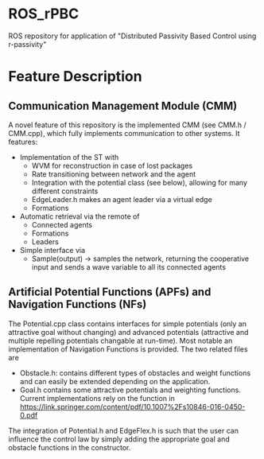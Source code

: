 # ROS_rPBC
ROS repository for application of "Distributed Passivity Based Control using r-passivity"

# Feature Description

## Communication Management Module (CMM)
A novel feature of this repository is the implemented CMM (see CMM.h / CMM.cpp), which fully implements communication to other systems. It features:
- Implementation of the ST with
  - WVM for reconstruction in case of lost packages
  - Rate transitioning between network and the agent
  - Integration with the potential class (see below), allowing for many different constraints
  - EdgeLeader.h makes an agent leader via a virtual edge
  - Formations
- Automatic retrieval via the remote of
  - Connected agents
  - Formations
  - Leaders
- Simple interface via
  - Sample(output) -> samples the network, returning the cooperative input and sends a wave variable to all its connected agents
 
 
## Artificial Potential Functions (APFs) and Navigation Functions (NFs)
The Potential.cpp class contains interfaces for simple potentials (only an attractive goal without changing) and advanced potentials (attractive and multiple repelling potentials changable at run-time). Most notable an implementation of Navigation Functions is provided.  The two related files are
- Obstacle.h: contains different types of obstacles and weight functions and can easily be extended depending on the application.
- Goal.h contains some attractive potentials and weighting functions.
Current implementations rely on the function in https://link.springer.com/content/pdf/10.1007%2Fs10846-016-0450-0.pdf

The integration of Potential.h and EdgeFlex.h is such that the user can influence the control law by simply adding the appropriate goal and obstacle functions in the constructor.
